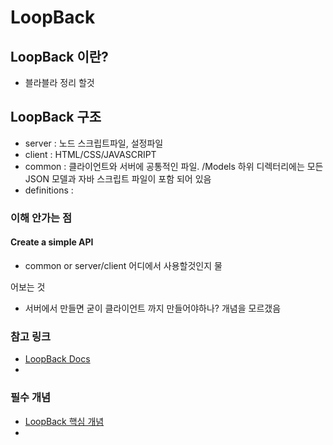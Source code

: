 # LoopBack
## LoopBack 이란?
* 블라블라 정리 할것

## LoopBack 구조

* server : 노드 스크립트파일, 설정파일
* client : HTML/CSS/JAVASCRIPT
* common : 클라이언트와 서버에 공통적인 파일. /Models 하위 디렉터리에는 모든 JSON 모델과 자바 스크립트 파일이 포함 되어 있음
* definitions :




### 이해 안가는 점

#### Create a simple API
* common or server/client 어디에서 사용할것인지 물

어보는 것
* 서버에서 만들면 굳이 클라이언트 까지 만들어야하나? 개념을 모르갰음

### 참고 링크

* [LoopBack Docs](https://docs.strongloop.com/display/ko/LoopBack)
*

### 필수 개념
* [LoopBack 핵심 개념](http://loopback.io/doc/en/lb3/LoopBack-core-concepts)
*

